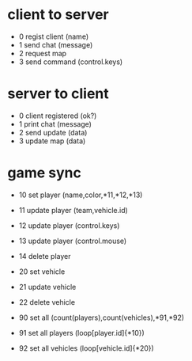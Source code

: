 # client to server
- 0 regist client (name)
- 1 send chat (message)
- 2 request map
- 3 send command (control.keys)


# server to client
- 0 client registered (ok?)
- 1 print chat (message)
- 2 send update (data)
- 3 update map (data)

# game sync
- 10 set player (name,color,*11,*12,*13)
- 11 update player (team,vehicle.id)
- 12 update player (control.keys)
- 13 update player (control.mouse)
- 14 delete player

- 20 set vehicle
- 21 update vehicle
- 22 delete vehicle

- 90 set all (count(players),count(vehicles),*91,*92)
- 91 set all players (loop[player.id]{*10})
- 92 set all vehicles (loop[vehicle.id]{*20})
